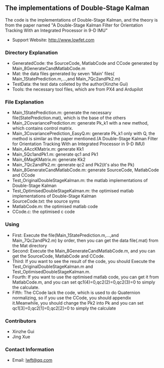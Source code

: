 ## The implementations of Double-Stage Kalman ##

The code is the implementations of Double-Stage Kalman, and the theory is from the paper named "A Double-Stage Kalman Filter for Orientation Tracking With an Integrated Processor in 9-D IMU"

  * Support Website: http://www.lowfet.com

### Directory Explanation

  * GeneratedCode: the SourceCode, MatlabCode and CCode generated by Main_8GenerateCandMatlabCode.m
  * Mat: the data files generated by seven 'Main' files( Main_1StatePrediction.m,...,and Main_7Qc2andPk2.m)
  * TestData: the test data colleted by the author(Xinzhe Gui)
  * Tools: the necessary tool files, which are from PX4 and Ardupilot

### File Explanation

  * Main_1StatePrediction.m: generate the necessary file(StatePrediction.mat), which is the base of the others
  * Main_2CovariancePrediction.m: generate Pk_k1 with a new method, which contains control matrix.
  * Main_3CovariancePrediction_EasyQ.m: generate Pk_k1 only with Q, the method is similar as the paper mentioned.(A Double-Stage Kalman Filter for Orientation Tracking With an Integrated Processor in 9-D IMU)
  * Main_4AccKMatrix.m: generate Kk1
  * Main_5Qc1andPk1.m: generate qc1 and Pk1
  * Main_6MagKMatrix.m: generate Kk2
  * Main_7Qc2andPk2.m: generate qc2 and Pk2(it's also the Pk)
  * Main_8GenerateCandMatlabCode.m: generate SourceCode, MatlabCode and CCode
  * Test_OriginalDoubleStageKalman.m: the matlab implementations of Double-Stage Kalman
  * Test_OptimisedDoubleStageKalman.m: the optimised matlab implementations of Double-Stage Kalman
  * SourceCode.txt: the source syms
  * MatlabCode.m: the optimised matlab code
  * CCode.c: the optimised c code
  
### Using
  * First: Execute the file(Main_1StatePrediction.m,...,and Main_7Qc2andPk2.m) by order, then you can get the data file(.mat) from the Mat directory
  * Second: Execute the Main_8GenerateCandMatlabCode.m, and you can get the SourceCode, MatlabCode and CCode.
  * Third: If you want to see the result of the code, you should Execute the Test_OriginalDoubleStageKalman.m and Test_OptimisedDoubleStageKalman.m.
  * Fourth: If you want to use the optimised matlab code, you can get it from MatlabCode.m, and you can set qc1(4)=0,qc2(2)=0,qc2(3)=0 to simply the calculate.
  * Fifth: The CCode lack the code, which is used to do Quaternion normalizing, so if you use the CCode, you should appendix it.Meanwhile, you should change the Pk2 into Pk and you can set qc1[3]=0,qc2[1]=0,qc2[2]=0 to simply the calculate
  
### Contributors

  * Xinzhe Gui
  * Jing Xue
  
### Contact Information

  * Email: lwft@qq.com